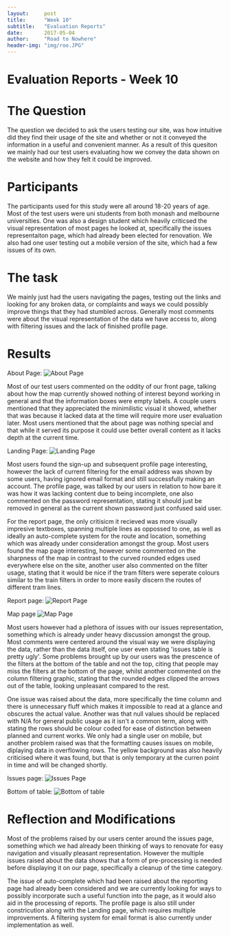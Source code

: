```yaml
---
layout:     post
title:      "Week 10"
subtitle:   "Evaluation Reports"
date:       2017-05-04
author:     "Road to Nowhere"
header-img: "img/roo.JPG"
---
```


# Evaluation Reports - Week 10

# The Question

The question we decided to ask the users testing our site, was how intuitive did they find their usage of the site and whether or not it conveyed the information in a useful and convenient manner. As a result of this quesiton we mainly had our test users evaluating how we convey the data shown on the website and how they felt it could be improved.

# Participants

The participants used for this study were all around 18-20 years of age. Most of the test users were uni students from both monash and melbourne universities. One was also a design student which heavily criticsed the visual representation of most pages he looked at, specifically the issues representaiton page, which had already been elected for renovation. We also had one user testing out a mobile version of the site, which had a few issues of its own.

# The task

We mainly just had the users navigating the pages, testing out the links and looking for any broken data, or complaints and ways we could possibly improve things that they had stumbled across. Generally most comments were about the visual representation of the data we have access to, along with filtering issues and the lack of finished profile page.

# Results

About Page:
<img src="https://github.com/phellsten/phellsten.github.io/blob/master/images/blog/week10/about.PNG" alt="About Page">


Most of our test users commented on the oddity of our front page, talking about how the map currently showed nothing of interest beyond working in general and that the information boxes were empty labels. A couple users mentioned that they appreciated the minimilistic visual it showed, whether that was because it lacked data at the time will require more user evaluation later. Most users mentioned that the about page was nothing special and that while it served its purpose it could use better overall content as it lacks depth at the current time.

Landing Page:
<img src="https://github.com/phellsten/phellsten.github.io/blob/master/images/blog/week10/Home.PNG" alt="Landing Page">


Most users found the sign-up and subsequent profile page interesting, however the lack of current filtering for the email address was shown by some users, having ignored email format and still successfully making an account. The profile page, was talked by our users in relation to how bare it was how it was lacking content due to being incomplete, one also commented on the password representation, stating it should just be removed in general as the current shown password just confused said user.

For the report page, the only critisicm it recieved was more visually impresive textboxes, spanning multiple lines as oppossed to one, as well as ideally an auto-complete system for the route and location, something which was already under consideration amongst the group. Most users found the map page interesting, however some commented on the sharpness of the map in contrast to the curved rounded edges used everywhere else on the site, another user also commented on the filter usage, stating that it would be nice if the tram filters were seperate colours similar to the train filters in order to more easily discern the routes of different tram lines.

Report page:
<img src="https://github.com/phellsten/phellsten.github.io/blob/master/images/blog/week10/Report.PNG" alt="Report Page">


Map page
<img src="https://github.com/phellsten/phellsten.github.io/blob/master/images/blog/week10/ColourIssueTram.PNG" alt="Map Page">


Most users however had a plethora of issues with our issues representation, something which is already under heavy discussion amongst the group. Most comments were centered around the visual way we were displaying the data, rather than the data itself, one user even stating 'issues table is pretty ugly'. Some problems brought up by our users was the prescence of the filters at the bottom of the table and not the top, citing that people may miss the filters at the bottom of the page, whilst another commented on the column filtering graphic, stating that the rounded edges clipped the arrows out of the table, looking unpleasant compared to the rest. 

One issue was raised about the data, more specifically the time column and there is unnecessary fluff which makes it impossible to read at a glance and obscures the actual value. Another was that null values should be replaced with N/A for general public usage as it isn't a common term, along with stating the rows should be colour coded for ease of distinction between planned and current works. We only had a single user on mobile,  but another problem raised was that the formatting causes issues on mobile, diplaying data in overflowing rows. The yellow background was also heavily criticised where it was found, but that is only temporary at the curren point in time and will be changed shortly.

Issues page:
<img src="https://github.com/phellsten/phellsten.github.io/blob/master/images/blog/week10/Issues%20top.PNG" alt="Issues Page">


Bottom of table:
<img src="https://github.com/phellsten/phellsten.github.io/blob/master/images/blog/week10/Issues%20bot.PNG" alt="Bottom of table">



# Reflection and Modifications
Most of the problems raised by our users center around the issues page, something which we had already been thinking of ways to renovate for easy navigation and visually pleasant representation. However the multiple issues raised about the data shows that a form of pre-processing is needed before displaying it on our page, specifically a cleanup of the time category.

The issue of auto-complete which had been raised about the reporting page had already been considered and we are currently looking for ways to possibly incorporate such a useful function into the page, as it would also aid in the processing of reports. The profile page is also still under constricution along with the Landing page, which requires multiple improvements. A filtering system for email format is also currently under implementation as well.

